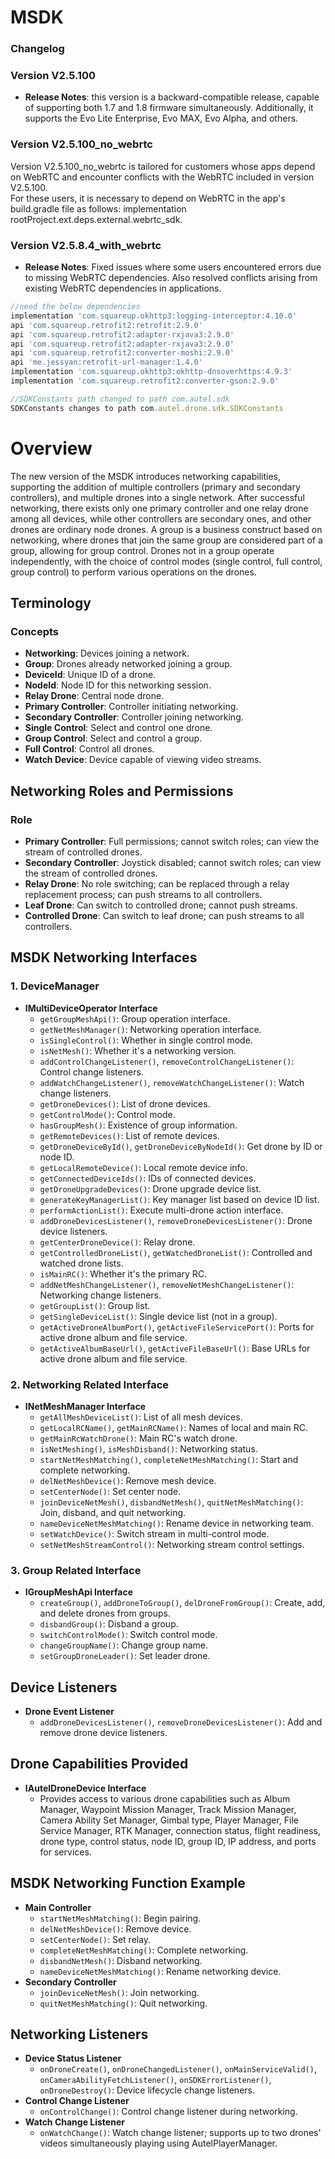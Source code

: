 # MSDK

### Changelog

### Version V2.5.100

- **Release Notes**: this version is a backward-compatible release, capable of supporting both 1.7 and 1.8 firmware simultaneously.
Additionally, it supports the Evo Lite Enterprise, Evo MAX, Evo Alpha, and others.

### Version V2.5.100_no_webrtc

Version V2.5.100_no_webrtc is tailored for customers whose apps depend on WebRTC and encounter conflicts with the WebRTC included in version V2.5.100.  
For these users, it is necessary to depend on WebRTC in the app's build.gradle file as follows: implementation rootProject.ext.deps.external.webrtc_sdk.

### Version V2.5.8.4_with_webrtc

- **Release Notes**: Fixed issues where some users encountered errors due to missing WebRTC dependencies. Also resolved conflicts arising from existing WebRTC dependencies in applications.

```js
//need the below dependencies
implementation 'com.squareup.okhttp3:logging-interceptor:4.10.0'
api 'com.squareup.retrofit2:retrofit:2.9.0'
api 'com.squareup.retrofit2:adapter-rxjava3:2.9.0'
api 'com.squareup.retrofit2:adapter-rxjava3:2.9.0'
api 'com.squareup.retrofit2:converter-moshi:2.9.0'
api 'me.jessyan:retrofit-url-manager:1.4.0'
implementation 'com.squareup.okhttp3:okhttp-dnsoverhttps:4.9.3'
implementation 'com.squareup.retrofit2:converter-gson:2.9.0'

//SDKConstants path changed to path com.autel.sdk
SDKConstants changes to path com.autel.drone.sdk.SDKConstants
```

# Overview
The new version of the MSDK introduces networking capabilities, supporting the addition of multiple controllers (primary and secondary controllers), and multiple drones into a single network. After successful networking, there exists only one primary controller and one relay drone among all devices, while other controllers are secondary ones, and other drones are ordinary node drones.
A group is a business construct based on networking, where drones that join the same group are considered part of a group, allowing for group control. Drones not in a group operate independently, with the choice of control modes (single control, full control, group control) to perform various operations on the drones.

## Terminology
### Concepts
- **Networking**: Devices joining a network.
- **Group**: Drones already networked joining a group.
- **DeviceId**: Unique ID of a drone.
- **NodeId**: Node ID for this networking session.
- **Relay Drone**: Central node drone.
- **Primary Controller**: Controller initiating networking.
- **Secondary Controller**: Controller joining networking.
- **Single Control**: Select and control one drone.
- **Group Control**: Select and control a group.
- **Full Control**: Control all drones.
- **Watch Device**: Device capable of viewing video streams.

## Networking Roles and Permissions
### Role
- **Primary Controller**: Full permissions; cannot switch roles; can view the stream of controlled drones.
- **Secondary Controller**: Joystick disabled; cannot switch roles; can view the stream of controlled drones.
- **Relay Drone**: No role switching; can be replaced through a relay replacement process; can push streams to all controllers.
- **Leaf Drone**: Can switch to controlled drone; cannot push streams.
- **Controlled Drone**: Can switch to leaf drone; can push streams to all controllers.

## MSDK Networking Interfaces
### 1. DeviceManager
- **IMultiDeviceOperator Interface**
  - `getGroupMeshApi()`: Group operation interface.
  - `getNetMeshManager()`: Networking operation interface.
  - `isSingleControl()`: Whether in single control mode.
  - `isNetMesh()`: Whether it's a networking version.
  - `addControlChangeListener()`, `removeControlChangeListener()`: Control change listeners.
  - `addWatchChangeListener()`, `removeWatchChangeListener()`: Watch change listeners.
  - `getDroneDevices()`: List of drone devices.
  - `getControlMode()`: Control mode.
  - `hasGroupMesh()`: Existence of group information.
  - `getRemoteDevices()`: List of remote devices.
  - `getDroneDeviceById()`, `getDroneDeviceByNodeId()`: Get drone by ID or node ID.
  - `getLocalRemoteDevice()`: Local remote device info.
  - `getConnectedDeviceIds()`: IDs of connected devices.
  - `getDroneUpgradeDevices()`: Drone upgrade device list.
  - `generateKeyManagerList()`: Key manager list based on device ID list.
  - `performActionList()`: Execute multi-drone action interface.
  - `addDroneDevicesListener()`, `removeDroneDevicesListener()`: Drone device listeners.
  - `getCenterDroneDevice()`: Relay drone.
  - `getControlledDroneList()`, `getWatchedDroneList()`: Controlled and watched drone lists.
  - `isMainRC()`: Whether it's the primary RC.
  - `addNetMeshChangeListener()`, `removeNetMeshChangeListener()`: Networking change listeners.
  - `getGroupList()`: Group list.
  - `getSingleDeviceList()`: Single device list (not in a group).
  - `getActiveDroneAlbumPort()`, `getActiveFileServicePort()`: Ports for active drone album and file service.
  - `getActiveAlbumBaseUrl()`, `getActiveFileBaseUrl()`: Base URLs for active drone album and file service.

### 2. Networking Related Interface
- **INetMeshManager Interface**
  - `getAllMeshDeviceList()`: List of all mesh devices.
  - `getLocalRCName()`, `getMainRCName()`: Names of local and main RC.
  - `getMainRcWatchDrone()`: Main RC's watch drone.
  - `isNetMeshing()`, `isMeshDisband()`: Networking status.
  - `startNetMeshMatching()`, `completeNetMeshMatching()`: Start and complete networking.
  - `delNetMeshDevice()`: Remove mesh device.
  - `setCenterNode()`: Set center node.
  - `joinDeviceNetMesh()`, `disbandNetMesh()`, `quitNetMeshMatching()`: Join, disband, and quit networking.
  - `nameDeviceNetMeshMatching()`: Rename device in networking team.
  - `setWatchDevice()`: Switch stream in multi-control mode.
  - `setNetMeshStreamControl()`: Networking stream control settings.

### 3. Group Related Interface
- **IGroupMeshApi Interface**
  - `createGroup()`, `addDroneToGroup()`, `delDroneFromGroup()`: Create, add, and delete drones from groups.
  - `disbandGroup()`: Disband a group.
  - `switchControlMode()`: Switch control mode.
  - `changeGroupName()`: Change group name.
  - `setGroupDroneLeader()`: Set leader drone.

## Device Listeners
- **Drone Event Listener**
  - `addDroneDevicesListener()`, `removeDroneDevicesListener()`: Add and remove drone device listeners.

## Drone Capabilities Provided
- **IAutelDroneDevice Interface**
  - Provides access to various drone capabilities such as Album Manager, Waypoint Mission Manager, Track Mission Manager, Camera Ability Set Manager, Gimbal type, Player Manager, File Service Manager, RTK Manager, connection status, flight readiness, drone type, control status, node ID, group ID, IP address, and ports for services.

## MSDK Networking Function Example
- **Main Controller**
  - `startNetMeshMatching()`: Begin pairing.
  - `delNetMeshDevice()`: Remove device.
  - `setCenterNode()`: Set relay.
  - `completeNetMeshMatching()`: Complete networking.
  - `disbandNetMesh()`: Disband networking.
  - `nameDeviceNetMeshMatching()`: Rename networking device.
- **Secondary Controller**
  - `joinDeviceNetMesh()`: Join networking.
  - `quitNetMeshMatching()`: Quit networking.

## Networking Listeners
- **Device Status Listener**
  - `onDroneCreate()`, `onDroneChangedListener()`, `onMainServiceValid()`, `onCameraAbilityFetchListener()`, `onSDKErrorListener()`, `onDroneDestroy()`: Device lifecycle change listeners.
- **Control Change Listener**
  - `onControlChange()`: Control change listener during networking.
- **Watch Change Listener**
  - `onWatchChange()`: Watch change listener; supports up to two drones' videos simultaneously playing using AutelPlayerManager.
